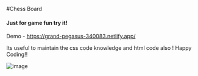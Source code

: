 #Chess Board

<h4>Just for game fun try it!</h4>

Demo - https://grand-pegasus-340083.netlify.app/

<p>Its useful to maintain the css code knowledge and html code also ! Happy Coding!!</p>

![image](https://github.com/GowthamaViknesh/Chess-Board/assets/133188448/06521c0b-5e22-4143-8446-52f08bd28d22)


